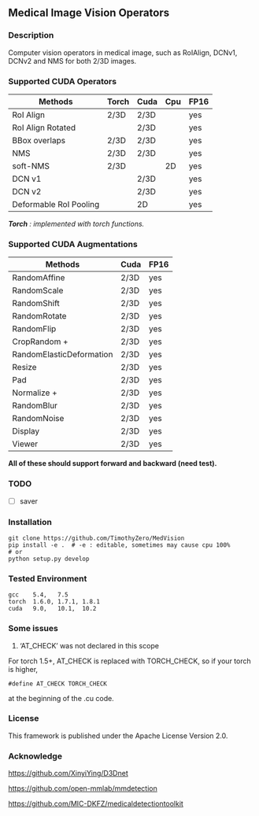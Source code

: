 ## Medical Image Vision Operators

### Description

Computer vision operators in medical image, such as RoIAlign, DCNv1, DCNv2 and NMS for both 2/3D images.

### Supported CUDA Operators

Methods                | Torch | Cuda |  Cpu | FP16
---|---|---|---|---
RoI Align              | 2/3D  | 2/3D |      |  yes
RoI Align Rotated      |       | 2/3D |      |  yes
BBox overlaps          | 2/3D  | 2/3D |      |  yes
NMS                    | 2/3D  | 2/3D |      |  yes
soft-NMS               | 2/3D  |      | 2D   |  yes
DCN v1                 |       | 2/3D |      |  yes 
DCN v2                 |       | 2/3D |      |  yes
Deformable RoI Pooling |       | 2D   |      |  yes


***Torch** : implemented with torch functions.*


### Supported CUDA Augmentations
Methods             | Cuda  | FP16
---|---|---
RandomAffine        | 2/3D  | yes
RandomScale         | 2/3D  | yes
RandomShift         | 2/3D  | yes
RandomRotate        | 2/3D  | yes
RandomFlip          | 2/3D  | yes
CropRandom +        | 2/3D  | yes
RandomElasticDeformation   | 2/3D  | yes
Resize              | 2/3D  | yes
Pad                 | 2/3D  | yes
Normalize +         | 2/3D  | yes
RandomBlur          | 2/3D  | yes
RandomNoise         | 2/3D  | yes
Display             | 2/3D  | yes
Viewer              | 2/3D  | yes

**All of these should support forward and backward (need test).**


### TODO

- [ ] saver


### Installation

```shell
git clone https://github.com/TimothyZero/MedVision
pip install -e .  # -e : editable, sometimes may cause cpu 100% 
# or
python setup.py develop
```


### Tested Environment

```
gcc    5.4,   7.5
torch  1.6.0, 1.7.1, 1.8.1
cuda   9.0,   10.1,  10.2
```

### Some issues

1. ‘AT_CHECK’ was not declared in this scope

For torch 1.5+, AT_CHECK is replaced with TORCH_CHECK, so if your torch is higher, 
```cuda
#define AT_CHECK TORCH_CHECK
```
at the beginning of the .cu code.

### License

This framework is published under the Apache License Version 2.0.

### Acknowledge

https://github.com/XinyiYing/D3Dnet

https://github.com/open-mmlab/mmdetection

https://github.com/MIC-DKFZ/medicaldetectiontoolkit


